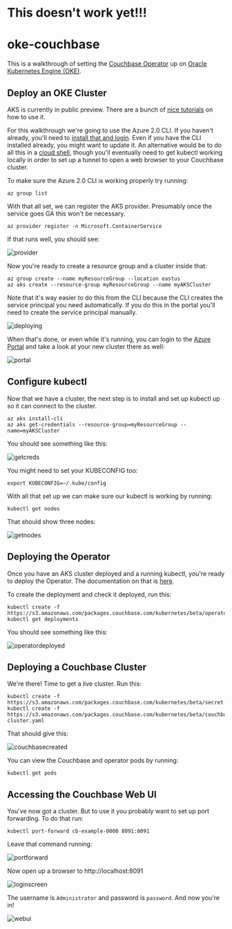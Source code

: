 # This doesn't work yet!!!

# oke-couchbase

This is a walkthrough of setting the [Couchbase Operator](https://blog.couchbase.com/introducing-couchbase-operator/) up on [Oracle Kubernetes Engine (OKE)](https://cloud.oracle.com/containers/kubernetes-engine).

## Deploy an OKE Cluster

AKS is currently in public preview.  There are a bunch of [nice tutorials](https://docs.microsoft.com/en-us/azure/aks/) on how to use it.

For this walkthrough we're going to use the Azure 2.0 CLI.  If you haven't already, you'll need to [install that and login](https://docs.microsoft.com/en-us/cli/azure/get-started-with-azure-cli).  Even if you have the CLI installed already, you might want to update it.  An alternative would be to do all this in a [cloud shell](https://docs.microsoft.com/en-us/azure/cloud-shell/overview), though you'll eventually need to get kubectl working locally in order to set up a tunnel to open a web browser to your Couchbase cluster.

To make sure the Azure 2.0 CLI is working properly try running:

    az group list

With that all set, we can register the AKS provider.  Presumably once the service goes GA this won't be necessary.

    az provider register -n Microsoft.ContainerService

If that runs well, you should see:

![provider](/images/provider.png)

Now you're ready to create a resource group and a cluster inside that:

    az group create --name myResourceGroup --location eastus
    az aks create --resource-group myResourceGroup --name myAKSCluster

Note that it's way easier to do this from the CLI because the CLI creates the service principal you need automatically.  If you do this in the portal you'll need to create the service principal manually.

![deploying](/images/deployed.png)

When that's done, or even while it's running, you can login to the [Azure Portal](https://portal.azure.com) and take a look at your new cluster there as well:

![portal](/images/portal.png)

## Configure kubectl

Now that we have a cluster, the next step is to install and set up kubectl up so it can connect to the cluster.

    az aks install-cli
    az aks get-credentials --resource-group=myResourceGroup --name=myAKSCluster

You should see something like this:

![getcreds](/images/getcreds.png)

You might need to set your KUBECONFIG too:

    export KUBECONFIG=~/.kube/config

With all that set up we can make sure our kubectl is working by running:

    kubectl get nodes

That should show three nodes:

![getnodes](/images/getnodes.png)

## Deploying the Operator

Once you have an AKS cluster deployed and a running kubectl, you're ready to deploy the Operator.  The documentation on that is [here](http://docs.couchbase.com/prerelease/couchbase-operator/beta/overview.html).

To create the deployment and check it deployed, run this:

    kubectl create -f https://s3.amazonaws.com/packages.couchbase.com/kubernetes/beta/operator.yaml
    kubectl get deployments

You should see something like this:

![operatordeployed](/images/operatordeployed.png)

## Deploying a Couchbase Cluster

We're there!  Time to get a live cluster.  Run this:

    kubectl create -f https://s3.amazonaws.com/packages.couchbase.com/kubernetes/beta/secret.yaml
    kubectl create -f https://s3.amazonaws.com/packages.couchbase.com/kubernetes/beta/couchbase-cluster.yaml

That should give this:

![couchbasecreated](/images/couchbasecreated.png)

You can view the Couchbase and operator pods by running:

    kubectl get pods

## Accessing the Couchbase Web UI

You've now got a cluster.  But to use it you probably want to set up port forwarding.  To do that run:

    kubectl port-forward cb-example-0000 8091:8091

Leave that command running:

![portforward](/images/portforward.png)

Now open up a browser to http://localhost:8091

![loginscreen](/images/loginscreen.png)

The username is `Administrator` and password is `password`.  And now you're in!

![webui](/images/webui.png)

